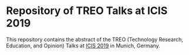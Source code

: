 # Repository of TREO Talks at ICIS 2019
This repository contains the abstract of the TREO (Technology Research, Education, and Opinion) Talks at [ICIS 2019](https://icis2019.aisconferences.org) in Munich, Germany.

